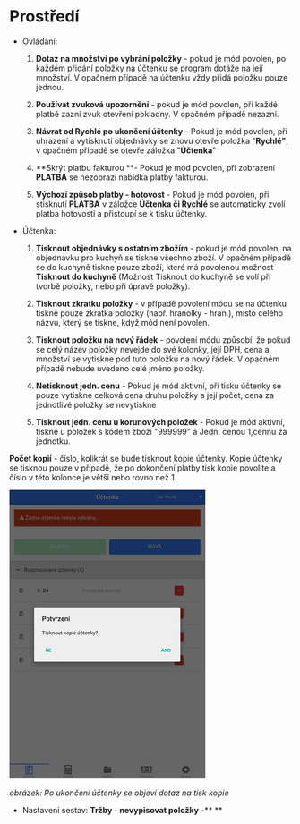 # Prostředí

* Ovládání:

  1. **Dotaz na množství po vybrání položky** - pokud je mód povolen, po každém přidání položky na účtenku se program dotáže na její množství. V opačném případě na účtenku vždy přidá položku pouze jednou.

  2. **Používat zvuková upozornění** - pokud je mód povolen, při každé platbě zazní zvuk otevření pokladny. V opačném případě nezazní.

  3. **Návrat od Rychlé po ukončení účtenky** - Pokud je mód povolen, při uhrazení a vytisknutí objednávky se znovu otevře položka "**Rychlé"**, v opačném připadě se otevře záložka "**Účtenka**"

  4. **Skrýt platbu fakturou **- Pokud je mód povolen, při zobrazení **PLATBA** se nezobrazí nabídka platby fakturou.

  5. **Výchozí způsob platby - hotovost** - Pokud je mód povolen, při stisknutí **PLATBA** v záložce **Účtenka **či** Rychlé** se automaticky zvolí platba hotovostí a přistoupí se k tisku účtenky.

* Účtenka:

  1. **Tisknout objednávky s ostatním zbožím** - pokud je mód povolen, na objednávku pro kuchyň se tiskne všechno zboží. V opačném případě                                                  se do kuchyně tiskne pouze zboží, které má povolenou možnost **Tisknout do kuchyně**                                                      \(Možnost Tisknout do kuchyně se volí při tvorbě položky, nebo při úpravě položky\).

  2. **Tisknout zkratku položky** - v případě povolení módu se na účtenku tiskne pouze zkratka položky \(např. hranolky - hran.\), místo celého názvu, který se tiskne, když mód není povolen.

  3. **Tisknout položku na nový řádek** - povolení módu způsobí, že pokud se celý název položky nevejde do své kolonky, její DPH, cena a množství se vytiskne pod tuto položku na nový řádek. V opačném případě nebude uvedeno celé jméno položky.

  4. **Netisknout jedn. cenu** - Pokud je mód aktivní, při tisku účtenky se pouze vytiskne celková cena druhu položky a její počet, cena za jednotlivé položky se nevytiskne

  5. **Tisknout jedn. cenu u korunových položek** - Pokud je mód aktivní, tiskne u položek s kódem zboží "999999" a Jedn. cenou 1,cennu za jednotku.

**Počet kopií** - číslo, kolikrát se bude tisknout kopie účtenky. Kopie účtenky se tisknou pouze v případě, že po dokončení platby tisk kopie povolíte a číslo v této kolonce je větší nebo rovno než 1.

![](img/copy.png)

_obrázek: Po ukončení účtenky se objeví dotaz na tisk kopie_

* Nastavení sestav:
  **Tržby - nevypisovat položky** -** **



